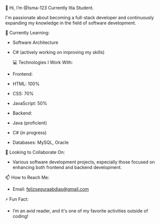 

 👋 Hi, I’m @Isma-123
    Currently Itla Student.

I'm passionate about becoming a full-stack developer and continuously expanding my knowledge in the field of software development.

 🌱 Currently Learning:
-  Software Architecture
- C# (actively working on improving my skills)

   💻 Technologies I Work With:
-   Frontend:
  - HTML: 100%
  - CSS: 70%
  - JavaScript: 50%

-   Backend:
  - Java (proficient)
  - C# (in progress)
  - Databases: MySQL, Oracle

 👀 Looking to Collaborate On:
- Various software development projects, especially those focused on enhancing both frontend and backend development.

 📫 How to Reach Me:
- Email: felizseguraabdias@gmail.com

 ⚡ Fun Fact:
   - I’m an avid reader, and it's one of my favorite activities outside of coding!






  
